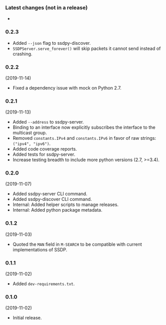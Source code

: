 ### Latest changes (not in a release)

- 

### 0.2.3

- Added `--json` flag to ssdpy-discover.
- `SSDPServer.serve_forever()` will skip packets it cannot send instead of crashing.

### 0.2.2
(2019-11-14)

- Fixed a dependency issue with mock on Python 2.7.

### 0.2.1
(2019-11-13)

- Added `--address` to ssdpy-server.
- Binding to an interface now explicitly subscribes the interface to the multicast group.
- Removed `constants.IPv4` and `constants.IPv6` in favor of raw strings: `("ipv4", "ipv6")`.
- Added code coverage reports.
- Added tests for ssdpy-server.
- Increase testing breadth to include more python versions (2.7, >=3.4).

### 0.2.0
(2019-11-07)

- Added ssdpy-server CLI command.
- Added ssdpy-discover CLI command.
- Internal: Added helper scripts to manage releases.
- Internal: Added python package metadata.

### 0.1.2
(2019-11-03)

- Quoted the `MAN` field in `M-SEARCH` to be compatible with current implementations of SSDP.

### 0.1.1
(2019-11-02)

- Added `dev-requirements.txt`.

### 0.1.0
(2019-11-02)

- Initial release.